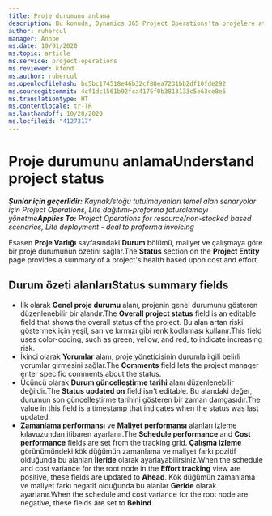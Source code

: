 ```yaml
---
title: Proje durumunu anlama
description: Bu konuda, Dynamics 365 Project Operations'ta projelere atanan durumu hakkında bilgiler sağlanmaktadır.
author: ruhercul
manager: Annbe
ms.date: 10/01/2020
ms.topic: article
ms.service: project-operations
ms.reviewer: kfend
ms.author: ruhercul
ms.openlocfilehash: bc5bc174518e46b32cf88ea7231bb2df10fde292
ms.sourcegitcommit: 4cf1dc1561b92fca4175f0b3813133c5e63ce8e6
ms.translationtype: HT
ms.contentlocale: tr-TR
ms.lasthandoff: 10/28/2020
ms.locfileid: "4127317"
---
```

# <a name="understand-project-status"></a><span data-ttu-id="9c6be-103">Proje durumunu anlama</span><span class="sxs-lookup"><span data-stu-id="9c6be-103">Understand project status</span></span>

<span data-ttu-id="9c6be-104">_**Şunlar için geçerlidir:** Kaynak/stoğu tutulmayanları temel alan senaryolar için Project Operations, Lite dağıtımı-proforma faturalamayı yönetme_</span><span class="sxs-lookup"><span data-stu-id="9c6be-104">_**Applies To:** Project Operations for resource/non-stocked based scenarios, Lite deployment - deal to proforma invoicing_</span></span>


<span data-ttu-id="9c6be-105">Esasen **Proje Varlığı** sayfasındaki **Durum** bölümü, maliyet ve çalışmaya göre bir proje durumunun özetini sağlar.</span><span class="sxs-lookup"><span data-stu-id="9c6be-105">The **Status** section on the **Project Entity** page provides a summary of a project's health based upon cost and effort.</span></span>


## <a name="status-summary-fields"></a><span data-ttu-id="9c6be-106">Durum özeti alanları</span><span class="sxs-lookup"><span data-stu-id="9c6be-106">Status summary fields</span></span>

- <span data-ttu-id="9c6be-107">İlk olarak **Genel proje durumu** alanı, projenin genel durumunu gösteren düzenlenebilir bir alandır.</span><span class="sxs-lookup"><span data-stu-id="9c6be-107">The **Overall project status** field is an editable field that shows the overall status of the project.</span></span> <span data-ttu-id="9c6be-108">Bu alan artan riski göstermek için yeşil, sarı ve kırmızı gibi renk kodlaması kullanır.</span><span class="sxs-lookup"><span data-stu-id="9c6be-108">This field uses color-coding, such as green, yellow, and red, to indicate increasing risk.</span></span> 
- <span data-ttu-id="9c6be-109">İkinci olarak **Yorumlar** alanı, proje yöneticisinin durumla ilgili belirli yorumlar girmesini sağlar.</span><span class="sxs-lookup"><span data-stu-id="9c6be-109">The **Comments** field lets the project manager enter specific comments about the status.</span></span> 
- <span data-ttu-id="9c6be-110">Üçüncü olarak **Durum güncelleştirme tarihi** alanı düzenlenebilir değildir.</span><span class="sxs-lookup"><span data-stu-id="9c6be-110">The **Status updated on** field isn't editable.</span></span> <span data-ttu-id="9c6be-111">Bu alandaki değer, durumun son güncelleştirme tarihini gösteren bir zaman damgasıdır.</span><span class="sxs-lookup"><span data-stu-id="9c6be-111">The value in this field is a timestamp that indicates when the status was last updated.</span></span>
- <span data-ttu-id="9c6be-112">**Zamanlama performansı** ve **Maliyet performansı** alanları izleme kılavuzundan itibaren ayarlanır.</span><span class="sxs-lookup"><span data-stu-id="9c6be-112">The **Schedule performance** and **Cost performance** fields are set from the tracking grid.</span></span> <span data-ttu-id="9c6be-113">**Çalışma izleme** görünümündeki kök düğümün zamanlama ve maliyet farkı pozitif olduğunda bu alanları **İleride** olarak ayarlayabilirsiniz.</span><span class="sxs-lookup"><span data-stu-id="9c6be-113">When the schedule and cost variance for the root node in the **Effort tracking** view are positive, these fields are updated to **Ahead**.</span></span> <span data-ttu-id="9c6be-114">Kök düğümün zamanlama ve maliyet farkı negatif olduğunda bu alanlar **Geride** olarak ayarlanır.</span><span class="sxs-lookup"><span data-stu-id="9c6be-114">When the schedule and cost variance for the root node are negative, these fields are set to **Behind**.</span></span>
